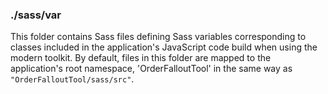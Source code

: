 ### ./sass/var

This folder contains Sass files defining Sass variables corresponding to classes
included in the application's JavaScript code build when using the modern toolkit.
By default, files in this folder are mapped to the application's root namespace,
'OrderFalloutTool' in the same way as `"OrderFalloutTool/sass/src"`.